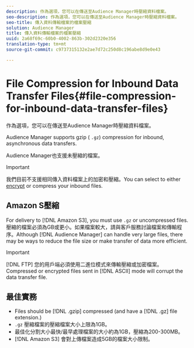 ```yaml
---
description: 作為選項，您可以在傳送至Audience Manager時壓縮資料檔案。
seo-description: 作為選項，您可以在傳送至Audience Manager時壓縮資料檔案。
seo-title: 傳入資料傳輸檔案的檔案壓縮
solution: Audience Manager
title: 傳入資料傳輸檔案的檔案壓縮
uuid: 2a68f69c-60b0-4002-863b-302d2320e356
translation-type: tm+mt
source-git-commit: c9737315132e2ae7d72c250d8c196abe8d9e0e43

---
```



# File Compression for Inbound Data Transfer Files{#file-compression-for-inbound-data-transfer-files}

作為選項，您可以在傳送至Audience Manager時壓縮資料檔案。

<!-- inbound-file-compression.xml -->

Audience Manager supports gzip ( `.gz`) compression for inbound, asynchronous data transfers.

Audience Manager也支援未壓縮的檔案。

>[!IMPORTANT]
>
>我們目前不支援相同傳入資料檔案上的加密和壓縮。You can select to either [encrypt](../../../integration/sending-audience-data/batch-data-transfer-explained/inbound-file-encryption.md) or compress your inbound files.

## Amazon S壓縮

For delivery to [!DNL Amazon S3], you must use `.gz` or uncompressed files. 壓縮的檔案必須為GB或更小。如果檔案較大，請與客戶服務討論檔案和傳輸程序。Although [!DNL Audience Manager] can handle very large files, there may be ways to reduce the file size or make transfer of data more efficient.

>[!IMPORTANT]
>
>[!DNL FTP] 您的用戶端必須使用二進位模式來傳輸壓縮或加密檔案。Compressed or encrypted files sent in [!DNL ASCII] mode will corrupt the data transfer file.

## 最佳實務

* Files should be [!DNL .gzip] compressed (and have a [!DNL .gz] file extension.)
* `.gz` 壓縮檔案的壓縮檔案大小上限為1GB。
* 最佳化分割大小最快/最早處理檔案的大小約為1GB，壓縮為200-300MB。
* [!DNL Amazon S3] 會對上傳檔案造成5GB的檔案大小限制。